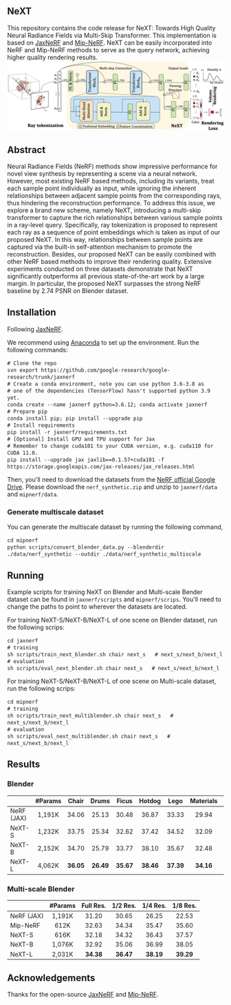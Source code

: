 ## NeXT
This repository contains the code release for NeXT: Towards High Quality Neural Radiance Fields via Multi-Skip Transformer.
This implementation is based on [JaxNeRF](https://github.com/google-research/google-research/tree/master/jaxnerf) and 
[Mip-NeRF](https://github.com/google/mipnerf). NeXT can be easily incorporated into NeRF and Mip-NeRF methods to serve as 
the query network, achieving higher quality rendering results.
![Framework](figs/framework.jpg "model framework")

## Abstract
Neural Radiance Fields (NeRF) methods show impressive performance for novel view synthesis by representing a scene via a neural network. However, most existing NeRF based methods, including its variants, treat each sample point individually as input, while ignoring
the inherent relationships between adjacent sample points from the corresponding rays, thus hindering the reconstruction
performance. To address this issue, we explore a brand new scheme, namely NeXT, introducing a multi-skip transformer to 
capture the rich relationships between various sample points in a ray-level query. Specifically, ray tokenization is 
proposed to represent each ray as a sequence of point embeddings which is taken as input of our proposed NeXT. 
In this way, relationships between sample points are captured via the built-in self-attention mechanism 
to promote the reconstruction. Besides, our proposed NeXT can be easily combined with other NeRF based methods to 
improve their rendering quality. Extensive experiments conducted on three datasets demonstrate that NeXT 
significantly outperforms all previous state-of-the-art work by a large margin. In particular, the proposed NeXT 
surpasses the strong NeRF baseline by 2.74 PSNR on Blender dataset.

## Installation
Following [JaxNeRF](https://github.com/google-research/google-research/tree/master/jaxnerf).

We recommend using [Anaconda](https://www.anaconda.com/products/individual) to set
up the environment. Run the following commands:

```
# Clone the repo
svn export https://github.com/google-research/google-research/trunk/jaxnerf
# Create a conda environment, note you can use python 3.6-3.8 as
# one of the dependencies (TensorFlow) hasn't supported python 3.9 yet.
conda create --name jaxnerf python=3.6.12; conda activate jaxnerf
# Prepare pip
conda install pip; pip install --upgrade pip
# Install requirements
pip install -r jaxnerf/requirements.txt
# [Optional] Install GPU and TPU support for Jax
# Remember to change cuda101 to your CUDA version, e.g. cuda110 for CUDA 11.0.
pip install --upgrade jax jaxlib==0.1.57+cuda101 -f https://storage.googleapis.com/jax-releases/jax_releases.html
```

Then, you'll need to download the datasets
from the [NeRF official Google Drive](https://drive.google.com/drive/folders/128yBriW1IG_3NJ5Rp7APSTZsJqdJdfc1).
Please download the `nerf_synthetic.zip` and unzip to `jaxnerf/data` and `mipnerf/data`.

### Generate multiscale dataset
You can generate the multiscale dataset by running the following command,
```
cd mipnerf
python scripts/convert_blender_data.py --blenderdir ./data/nerf_synthetic --outdir ./data/nerf_synthetic_multiscale
```

## Running

Example scripts for training NeXT on Blender and Multi-scale Bender dataset can be found in `jaxnerf/scripts` and `mipnerf/scrips`. 
You'll need to change the paths to point to wherever the datasets are located.

For training NeXT-S/NeXT-B/NeXT-L of one scene on Blender dataset, run the following scrips:
```
cd jaxnerf
# training
sh scripts/train_next_blender.sh chair next_s   # next_s/next_b/next_l
# evaluation
sh scripts/eval_next_blender.sh chair next_s   # next_s/next_b/next_l
```

For training NeXT-S/NeXT-B/NeXT-L of one scene on Multi-scale dataset, run the following scrips:
```
cd mipnerf
# training
sh scripts/train_next_multiblender.sh chair next_s   # next_s/next_b/next_l
# evaluation
sh scripts/eval_next_multiblender.sh chair next_s   # next_s/next_b/next_l
```

## Results
### Blender
|       | #Params |   Chair   |   Drums   |   Ficus   |   Hotdog  | Lego | Materials | Mic | Ship | Avg. |
|---------   |:-------:|:---------:|:---------:|:---------:|:---------:|:---------:|:---------:|:---------:|:---------:|:---------:|
| NeRF (JAX) | 1,191K|   34.06   |   25.13   |   30.48   |   36.87   | 33.33 | 29.94 | 34.66 | 28.77 | 31.66 |   
| NeXT-S | 1,232K | 33.75 | 25.34 | 32.62 | 37.42 | 34.52 | 32.09 | 33.74 | 29.25 | 32.34 |
| NeXT-B | 2,152K | 34.70 | 25.79 | 33.77 | 38.10 | 35.67 | 32.48 | 34.46 | 30.07 | 33.13 |
| NeXT-L | 4,062K | **36.05** | **26.49** | **35.67** | **38.46** | **37.39** | **34.16** | **35.96** | **30.73**| **34.40** |

### Multi-scale Blender
|       | #Params |   Full Res.   |   1/2 Res.   |   1/4 Res.   |   1/8 Res.  |
|---------   |:-------:|:---------:|:---------:|:---------:|:---------:|
| NeRF (JAX) | 1,191K|   31.20   |   30.65   |   26.25   |   22.53   |   
| Mip-NeRF   |612K| 32.63 | 34.34 | 35.47 | 35.60 | 
| NeXT-S | 616K | 32.18 | 34.32 | 36.43 | 37.57 |
| NeXT-B | 1,076K | 32.92 | 35.06 | 36.99 | 38.05 |
| NeXT-L | 2,031K | **34.38** | **36.47** | **38.19** | **39.29** |

## Acknowledgements
Thanks for the open-source [JaxNeRF](https://github.com/google-research/google-research/tree/master/jaxnerf)
and [Mip-NeRF](https://github.com/google/mipnerf).